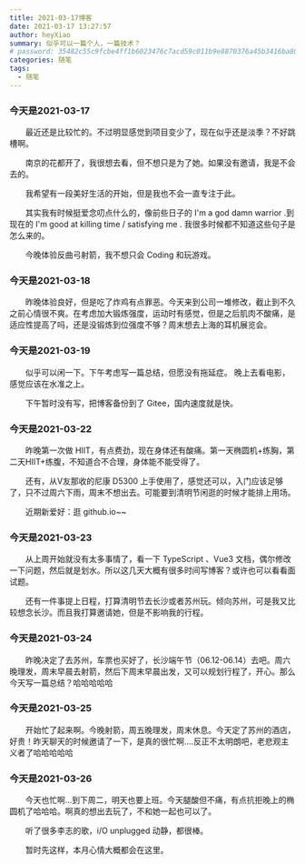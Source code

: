 ```yaml
---
title: 2021-03-17博客
date: 2021-03-17 13:27:57
author: heyXiao
summary: 似乎可以一篇个人，一篇技术？
# password: 35482c55c9fcbe4ff1b6023476c7acd59c011b9e8870376a45b3416ba8092d3d
categories: 随笔
tags:
  - 随笔
---
```


### 今天是2021-03-17
<p style="text-indent:2em">最近还是比较忙的。不过明显感觉到项目变少了，现在似乎还是淡季？不好跳槽啊。</p>
<p style="text-indent:2em">南京的花都开了，我很想去看，但不想只是为了她。如果没有邀请，我是不会去的。</p>
<p style="text-indent:2em">我希望有一段美好生活的开始，但是我也不会一直专注于此。</p>
<p style="text-indent:2em">其实我有时候挺爱念叨点什么的，像前些日子的 I'm a god damn warrior .到现在的 I'm good at killing time / satisfying me . 我很多时候都不知道这些句子是怎么来的。</p>
<p style="text-indent:2em">今晚体验反曲弓射箭，我不想只会 Coding 和玩游戏。</p>

### 今天是2021-03-18
<p style="text-indent:2em">昨晚体验良好，但是吃了炸鸡有点罪恶。今天来到公司一堆修改，截止到不久之前心情很不爽。在考虑加大锻炼强度，运动时有感觉，但是之后肌肉不酸痛，是适应性提高了吗，还是没锻炼到位强度不够？周末想去上海的耳机展览会。</p>

### 今天是2021-03-19
<p style="text-indent:2em">似乎可以闲一下。下午考虑写一篇总结，但愿没有拖延症。 晚上去看电影，感觉应该在水准之上。</p>
<p style="text-indent:2em">下午暂时没有写，把博客备份到了 Gitee，国内速度就是快。</p>

### 今天是2021-03-22
<p style="text-indent:2em">昨晚第一次做 HIIT，有点费劲，现在身体还有酸痛。第一天椭圆机+练胸，第二天HIIT+练腹，不知道合不合理，身体能不能受得了。</p>
<p style="text-indent:2em">还有，从V友那收的尼康 D5300 上手使用了，感觉还可以，入门应该足够了，只不过周六下雨，周末不想出去。可能要到清明节闲逛的时候才能排上用场。</p>
<p style="text-indent:2em">近期新爱好：逛 github.io~~</p>

### 今天是2021-03-23
<p style="text-indent:2em">从上周开始就没有太多事情了，看一下 TypeScript 、Vue3 文档，偶尔修改一下问题，然后就是划水。所以这几天大概有很多时间写博客？或许也可以看看面试题。</p>
<p style="text-indent:2em">还有一件事提上日程，打算清明节去长沙或者苏州玩。倾向苏州，可是我又比较想念长沙。而且我打算邀请她，但是不影响我的行程。</p>

### 今天是2021-03-24
<p style="text-indent:2em">昨晚决定了去苏州，车票也买好了，长沙端午节（06.12-06.14）去吧。周六晚理发，周末早晨去射箭，然后下周末早晨出发，又可以规划行程了，开心。那么今天写一篇总结？哈哈哈哈哈</p>

### 今天是2021-03-25
<p style="text-indent:2em">开始忙了起来啊。今晚射箭，周五晚理发，周末休息。今天定了苏州的酒店，好贵！昨天聊天的时候邀请了一下，是真的很忙啊....反正不太明朗吧，老悲观主义者了哈哈哈哈哈</p>

### 今天是2021-03-26
<p style="text-indent:2em">今天也忙啊...到下周二，明天也要上班。今天腿酸但不痛，有点抗拒晚上的椭圆机了哈哈哈。啊真的想出去玩了，不和她一起也可以了。</p>
<p style="text-indent:2em">听了很多李志的歌，i/O unplugged 动静，都很棒。</p>

<p style="text-indent:2em">暂时先这样，本月心情大概都会在这里。</p>

<p style="text-indent:2em"></p>

